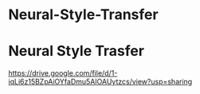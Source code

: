 # Neural-Style-Transfer

# Neural Style Trasfer
https://drive.google.com/file/d/1-iqLi6z15BZpAiOYfaDmu5AIOAUytzcs/view?usp=sharing
